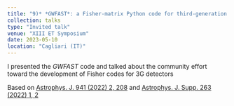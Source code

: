 ```yaml
---
title: "9)* *GWFAST*: a Fisher-matrix Python code for third-generation gravitational-wave detectors"
collection: talks
type: "Invited talk"
venue: "XIII ET Symposium"
date: 2023-05-10
location: "Cagliari (IT)"
---
```


I presented the *GWFAST* code and talked about the community effort toward the development of Fisher codes for 3G detectors

Based on <a href="https://doi.org/10.3847/1538-4357/ac9cd47" target="_blank" rel="noopener">Astrophys. J. 941 (2022) 2, 208</a> and <a href="https://iopscience.iop.org/article/10.3847/1538-4365/ac9129" target="_blank" rel="noopener">Astrophys. J. Supp. 263 (2022) 1, 2</a>
